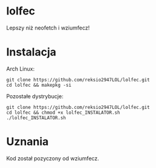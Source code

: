 # lolfec
Lepszy niż neofetch i wziumfecz!

# Instalacja

Arch Linux: 

```
git clone https://github.com/reksio2947LOL/lolfec.git
cd lolfec && makepkg -si

```

Pozostałe dystrybucje:

```
git clone https://github.com/reksio2947LOL/lolfec.git
cd lolfec && chmod +x lolfec_INSTALATOR.sh
./lolfec_INSTALATOR.sh

```

# Uznania

Kod został pozyczony od wziumfecz.
